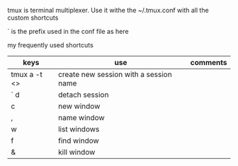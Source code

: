 
tmux is terminal multiplexer. Use it withe the ~/.tmux.conf with all the custom shortcuts

` is the prefix used in the conf file as here



my frequently used shortcuts

| keys| use |comments|
|---|----|----|
|tmux a -t <<sessionName>>| create new session with a session name ||
|` d | detach session | |
|c   |        new window ||
|,    |       name window ||
|w    |       list windows || 
|f    |      find window ||
|&    |       kill window ||
